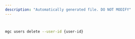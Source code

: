 ```yaml
---
description: "Automatically generated file. DO NOT MODIFY"
---
```


```bash


mgc users delete --user-id {user-id}

```